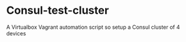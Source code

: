 # Consul-test-cluster
A Virtualbox Vagrant automation script so setup a Consul cluster of 4 devices
